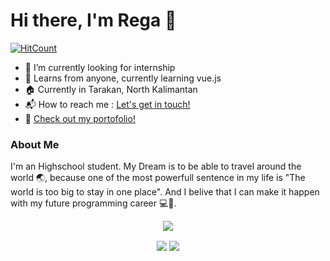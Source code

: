 # Hi there, I'm Rega 👋

[![HitCount](http://hits.dwyl.com/ZenRega38/ZenRega38.svg)](http://hits.dwyl.com/ZenRega38/ZenRega38)

- 🔭 I’m currently looking for internship
- 🌱 Learns from anyone, currently learning vue.js
- 🏠 Currently in Tarakan, North Kalimantan
- 📬 How to reach me : <a href="mailto:regarizz@gmail.com">Let's get in touch!</a>
- 📑 <a href="https://zenrega38.github.io/rega-portofolio/home">Check out my portofolio!</a>

### About Me

I'm an Highschool student. My Dream is to be able to travel around the world 🌏, because one of the most powerfull sentence in my life is "The world is too big to stay in one place". And I belive that I can make it happen with my future programming career 💻📲.

<p align="center">
  <img align="center" src="https://media.giphy.com/media/fdHg7T902uzLy/giphy.gif">
</p>

<p align="center">
  <img align="center" src="https://github-readme-stats.vercel.app/api?username=ZenRega38&&show_icons=true&title_color=32C326&icon_color=8E8F8E&text_color=fffff&bg_color=000">
  <img align="center" src="https://github-readme-stats.vercel.app/api/top-langs/?username=ZenRega38&theme=radical&hide_langs_below=1&layout=compact&&title_color=32C326&icon_color=8E8F8E&text_color=fff&bg_color=000">
</p>
